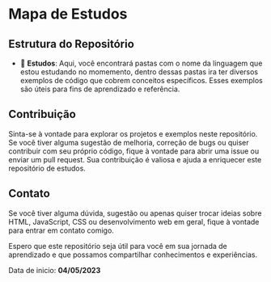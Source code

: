 # Mapa de Estudos

## Estrutura do Repositório

- 📁 **Estudos**: Aqui, você encontrará pastas com o nome da linguagem que estou estudando no momemento, dentro dessas pastas ira ter diversos exemplos de código que cobrem conceitos específicos. Esses exemplos são úteis para fins de aprendizado e referência.

## Contribuição

Sinta-se à vontade para explorar os projetos e exemplos neste repositório. Se você tiver alguma sugestão de melhoria, correção de bugs ou quiser contribuir com seu próprio código, fique à vontade para abrir uma issue ou enviar um pull request. Sua contribuição é valiosa e ajuda a enriquecer este repositório de estudos.

## Contato

Se você tiver alguma dúvida, sugestão ou apenas quiser trocar ideias sobre HTML, JavaScript, CSS ou desenvolvimento web em geral, fique à vontade para entrar em contato comigo.

Espero que este repositório seja útil para você em sua jornada de aprendizado e que possamos compartilhar conhecimentos e experiências.

Data de inicio: **04/05/2023**
